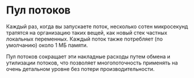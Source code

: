 # Пул потоков

Каждый раз, когда вы запускаете поток, 
несколько сотен микросекунд тратятся на организацию таких вещей, 
как новый стек частных локальных переменных. 
Каждый поток также потребляет (по умолчанию) около 1 МБ памяти. 

Пул потоков сокращает эти накладные расходы путем обмена и утилизации потоков, что позволяет многопоточность применять на очень детальном уровне без потери производительности.